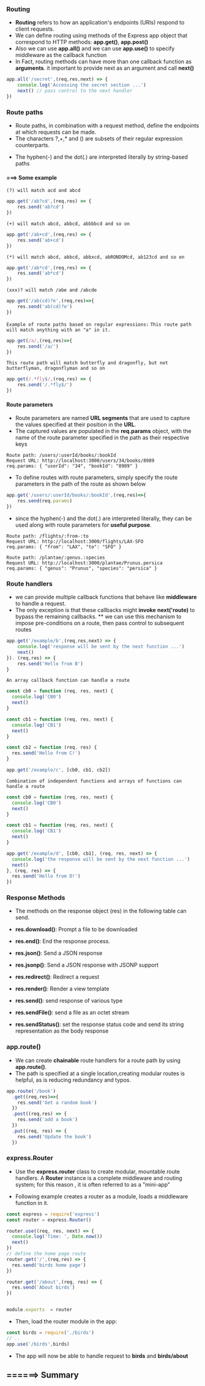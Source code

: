 ### Routing
* **Routing** refers to how an application's endpoints (URIs) respond to client requests. 
* We can define routing using methods of the Express app object that correspond to HTTP methods: **app.get()**, **app.post()**
* Also we can use **app.all()** and we can use **app.use()** to specify middleware as the callback function
* In Fact, routing methods can have more than one callback function as **arguments**. it important to provide next as an argument and call **next()**

```js
app.all('/secret',(req,res,next) => {
    console.log('Accessing the secret section ...')
    next() // pass control to the next handler
})

```

### Route paths
* Route paths, in combination with a request method, define the endpoints at which requests can be made.
* The characters ?,+,* and () are subsets of their regular expression counterparts.
- The hyphen(-) and the dot(.) are interpreted literally by string-based paths

#### ===> Some example
`(?) will match acd and abcd`
```js
app.get('/ab?cd',(req,res) => {
    res.send('ab?cd')
})

```
`(+) will match abcd, abbcd, abbbbcd and so on`

```js
app.get('/ab+cd',(req,res) => {
    res.send('ab+cd')
})
```

`(*) will match abcd, abbcd, abbxcd, abRONDOMcd, ab123cd and so on`

```js
app.get('/ab*cd',(req,res) => {
    res.send('ab*cd')
})
```

`(xxx)? will match /abe and /abcde`

```js 
app.get('/ab(cd)?e',(req,res)=>{
    res.send('ab(cd)?e')
})
```

`Example of route paths based on regular expressions:`
`This route path will match anything with an "a" in it.`

```js
app.get(/a/,(req,res)=>{
    res.send('/a/')
})
```

`This route path will match butterfly and dragonfly, but not butterflyman, dragonflyman and so on`

```js
app.get(/.*fly$/,(req,res) => {
    res.send('/.*fly$/')
})
```

#### Route parameters
* Route parameters are named **URL segments** that are used to capture the values specified at their position in the **URL**.
* The captured values are populated in the **req.params** object, with the name of the route parameter specified in the path as their respective keys

```
Route path: /users/:userId/books/:bookId
Request URL: http://localhost:3000/users/34/books/8989
req.params: { "userId": "34", "bookId": "8989" }
```

* To define routes with route parameters, simply specify the route parameters in the path of the route as shown below

```js
app.get('/users/:userId/books/:bookId',(req,res)=>{
    res.send(req.params)
})

```

* since the hyphen(-) and the dot(.) are interpreted literally, they can be used along with route parameters for **useful purpose**.

```
Route path: /flights/:from-:to
Request URL: http://localhost:3000/flights/LAX-SFO
req.params: { "from": "LAX", "to": "SFO" }

Route path: /plantae/:genus.:species
Request URL: http://localhost:3000/plantae/Prunus.persica
req.params: { "genus": "Prunus", "species": "persica" }
```

### Route handlers
* we can provide multiple callback functions that behave like **middleware** to handle a request.
* The only exception is that these callbacks might **invoke** **next('route)** to bypass the remaining callbacks.
** we can use this mechanism to impose pre-conditions on a route, then pass control to subsequent routes 

```js
app.get('/example/b',(req,res,next) => {
    console.log('response will be sent by the next function ...')
    next()
}). (req,res) => {
    res.send('Hello from B')
}

```
`An array callback function can handle a route`

```js
const cb0 = function (req, res, next) {
  console.log('CB0')
  next()
}

const cb1 = function (req, res, next) {
  console.log('CB1')
  next()
}

const cb2 = function (req, res) {
  res.send('Hello from C!')
}

app.get('/example/c', [cb0, cb1, cb2])
```

`Combination of independent functions and arrays of functions can handle a route`

```js
const cb0 = function (req, res, next) {
  console.log('CB0')
  next()
}

const cb1 = function (req, res, next) {
  console.log('CB1')
  next()
}

app.get('/example/d', [cb0, cb1], (req, res, next) => {
  console.log('the response will be sent by the next function ...')
  next()
}, (req, res) => {
  res.send('Hello from D!')
})
```

### Response Methods
* The methods on the response object (res) in the following table can send.

* **res.download()**: Prompt a file to be downloaded
* **res.end()**: End the  response process.
* **res.json()**: Send a JSON response
* **res.jsonp()**: Send a JSON response with JSONP support
* **res.redirect()**: Redirect a request
* **res.render()**: Render a view template
* **res.send()**: send response of various type
* **res.sendFile()**: send a file as an octet stream
* **res.sendStatus()**: set the response status code and send its string representation as the body response

### app.route()
* We can create **chainable** route handlers for a route path by using **app.route()**.
* The path is specified at a single location,creating modular routes is helpful, as is reducing redundancy and typos.
```ts
app.route('/book')
  .get((req,res)=>{
    res.send('Get a random book')
  })
  .post((req,res) => {
    res.send('add a book')
  })
  .put((req, res) => {
    res.send('Update the book')
  })
```

### express.Router
* Use the **express.router** class to create modular, mountable route handlers. A **Router** instance is a complete middleware and routing system; for this reason , it is often referred to as a "mini-app"

* Following example creates a router as a module, loads a middleware function in it.

```js
const express = require('express')
const router = express.Router()

router.use((req, res, next) => {
  console.log('Time: ', Date.now())
  next()
})
// define the home page route
router.get('/',(req,res) => {
  res.send('birds home page')
})

router.get('/about',(req, res) => {
  res.send('About birds')
})


module.exports  = router

```
* Then, load the router module in the app:

```js
const birds = require('./birds')
// ..
app.use('/birds',birds)

```

* The app will now be able to handle request to **birds** and **birds/about**

## ======> Summary